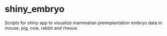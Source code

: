 # shiny_embryo
Scripts for shiny app to visualize mammalian preimplantation embryo data in mouse, pig, cow, rabbit and rhesus 
